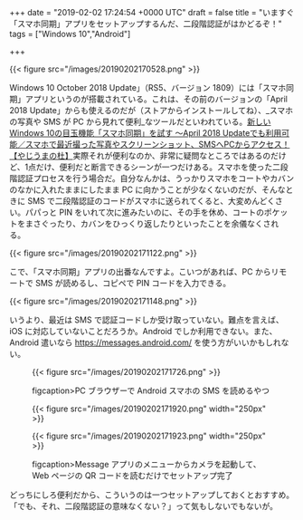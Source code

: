 
+++
date = "2019-02-02 17:24:54 +0000 UTC"
draft = false
title = "いますぐ「スマホ同期」アプリをセットアップするんだ、二段階認証がはかどるぞ！"
tags = ["Windows 10","Android"]

+++


{{< figure src="/images/20190202170528.png"  >}}

Windows 10 October 2018 Update」（RS5、バージョン 1809）には「スマホ同期」アプリというのが搭載されている。これは、その前のバージョンの「April 2018 Update」からも使えるのだが（ストアからインストールしてね）、_スマホの写真や SMS が PC から見れて便利_なツールだといわれている。[新しいWindows 10の目玉機能「スマホ同期」を試す ～April 2018 Updateでも利用可能／スマホで最近撮った写真やスクリーンショット、SMSへPCからアクセス！【やじうまの杜】](https://forest.watch.impress.co.jp/docs/serial/yajiuma/1146647.html)実際それが便利なのか、非常に疑問なところではあるのだけど、1点だけ、便利だと断言できるシーンが一つだけある。スマホを使った二段階認証プロセスを行う場合だ。自分なんかは、うっかりスマホをコートやカバンのなかに入れたままにしたまま PC に向かうことが少なくないのだが、そんなときに SMS で二段階認証のコードがスマホに送られてくると、大変めんどくさい。パパっと PIN をいれて次に進みたいのに、その手を休め、コートのポケットをまさぐったり、カバンをひっくり返したりといったことを余儀なくされる。

{{< figure src="/images/20190202171122.png"  >}}

こで、「スマホ同期」アプリの出番なんですよ。こいつがあれば、PC からリモートで SMS が読めるし、コピペで PIN コードを入力できる。

{{< figure src="/images/20190202171148.png"  >}}

いうより、最近は SMS で認証コードしか受け取っていない。難点を言えば、iOS に対応していないことだろうか。Android でしか利用できない。また、Android 遣いなら <a href="https://messages.android.com/">https://messages.android.com/</a> を使う方がいいかもしれない。<figure class="figure-image figure-image-fotolife" title="PC ブラウザーで Android スマホの SMS を読めるやつ">

{{< figure src="/images/20190202171726.png"  >}}

figcaption>PC ブラウザーで Android スマホの SMS を読めるやつ</figcaption></figure><figure class="figure-image figure-image-fotolife" title="Message アプリのメニューからカメラを起動して、Web ページの QR コードを読むだけでセットアップ完了">

{{< figure src="/images/20190202171920.png" width="250px" >}}



{{< figure src="/images/20190202171923.png" width="250px" >}}

figcaption>Message アプリのメニューからカメラを起動して、Web ページの QR コードを読むだけでセットアップ完了</figcaption></figure>どっちにしろ便利だから、こういうのは一つセットアップしておくとおすすめ。「でも、それ、二段階認証の意味なくない？」って気もしないでもないが。


